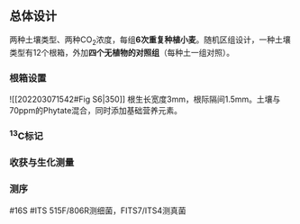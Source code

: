 ## 总体设计
两种土壤类型、两种CO<sub>2</sub>浓度，每组**6次重复种植小麦**。随机区组设计，一种土壤类型有12个根箱，外加**四个无植物的对照组**（每种土一组对照）。
### 根箱设置
![[202203071542#Fig S6|350]]
根生长宽度3mm，根际隔间1.5mm。土壤与70ppm的Phytate混合，同时添加基础营养元素。
### <sup>13</sup>C标记
### 收获与生化测量
### 测序
#16S #ITS
515F/806R测细菌，FITS7/ITS4测真菌